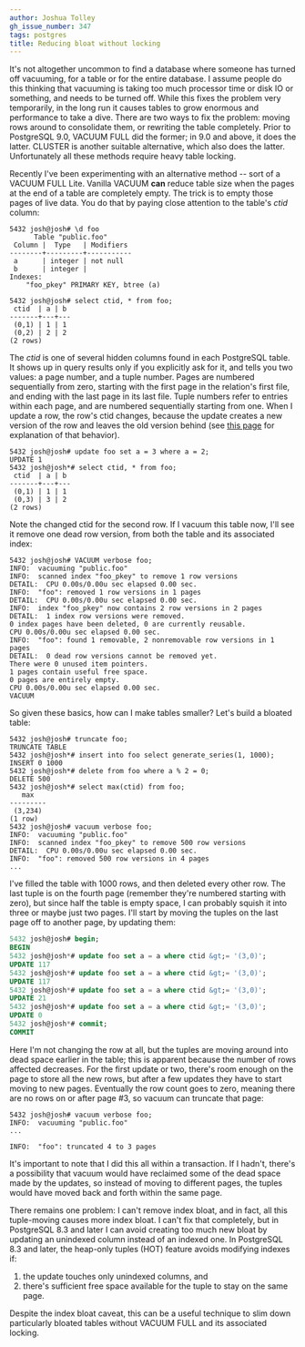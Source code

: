 ```yaml
---
author: Joshua Tolley
gh_issue_number: 347
tags: postgres
title: Reducing bloat without locking
---
```




It's not altogether uncommon to find a database where someone has turned off vacuuming, for a table or for the entire database. I assume people do this thinking that vacuuming is taking too much processor time or disk IO or something, and needs to be turned off. While this fixes the problem very temporarily, in the long run it causes tables to grow enormous and performance to take a dive. There are two ways to fix the problem: moving rows around to consolidate them, or rewriting the table completely. Prior to PostgreSQL 9.0, VACUUM FULL did the former; in 9.0 and above, it does the latter. CLUSTER is another suitable alternative, which also does the latter. Unfortunately all these methods require heavy table locking.

Recently I've been experimenting with an alternative method -- sort of a VACUUM FULL Lite. Vanilla VACUUM **can** reduce table size when the pages at the end of a table are completely empty. The trick is to empty those pages of live data. You do that by paying close attention to the table's *ctid* column:

```nohighlight
5432 josh@josh# \d foo
      Table "public.foo"
 Column |  Type   | Modifiers 
--------+---------+-----------
 a      | integer | not null
 b      | integer | 
Indexes:
    "foo_pkey" PRIMARY KEY, btree (a)

5432 josh@josh# select ctid, * from foo;
 ctid  | a | b 
-------+---+---
 (0,1) | 1 | 1
 (0,2) | 2 | 2
(2 rows)
```

The *ctid* is one of several hidden columns found in each PostgreSQL table. It shows up in query results only if you explicitly ask for it, and tells you two values: a page number, and a tuple number. Pages are numbered sequentially from zero, starting with the first page in the relation's first file, and ending with the last page in its last file. Tuple numbers refer to entries within each page, and are numbered sequentially starting from one. When I update a row, the row's ctid changes, because the update creates a new version of the row and leaves the old version behind (see [this page](http://www.postgresql.org/docs/current/static/mvcc.html) for explanation of that behavior).

```nohighlight
5432 josh@josh# update foo set a = 3 where a = 2;
UPDATE 1
5432 josh@josh*# select ctid, * from foo;
 ctid  | a | b 
-------+---+---
 (0,1) | 1 | 1
 (0,3) | 3 | 2
(2 rows)
```

Note the changed ctid for the second row. If I vacuum this table now, I'll see it remove one dead row version, from both the table and its associated index:

```nohighlight
5432 josh@josh# VACUUM verbose foo;
INFO:  vacuuming "public.foo"
INFO:  scanned index "foo_pkey" to remove 1 row versions
DETAIL:  CPU 0.00s/0.00u sec elapsed 0.00 sec.
INFO:  "foo": removed 1 row versions in 1 pages
DETAIL:  CPU 0.00s/0.00u sec elapsed 0.00 sec.
INFO:  index "foo_pkey" now contains 2 row versions in 2 pages
DETAIL:  1 index row versions were removed.
0 index pages have been deleted, 0 are currently reusable.
CPU 0.00s/0.00u sec elapsed 0.00 sec.
INFO:  "foo": found 1 removable, 2 nonremovable row versions in 1 pages
DETAIL:  0 dead row versions cannot be removed yet.
There were 0 unused item pointers.
1 pages contain useful free space.
0 pages are entirely empty.
CPU 0.00s/0.00u sec elapsed 0.00 sec.
VACUUM
```

So given these basics, how can I make tables smaller? Let's build a bloated table:

```nohighlight
5432 josh@josh# truncate foo;
TRUNCATE TABLE
5432 josh@josh*# insert into foo select generate_series(1, 1000);
INSERT 0 1000
5432 josh@josh*# delete from foo where a % 2 = 0;
DELETE 500
5432 josh@josh*# select max(ctid) from foo;
   max   
---------
 (3,234)
(1 row)
5432 josh@josh# vacuum verbose foo;
INFO:  vacuuming "public.foo"
INFO:  scanned index "foo_pkey" to remove 500 row versions
DETAIL:  CPU 0.00s/0.00u sec elapsed 0.00 sec.
INFO:  "foo": removed 500 row versions in 4 pages
...
```

I've filled the table with 1000 rows, and then deleted every other row. The last tuple is on the fourth page (remember they're numbered starting with zero), but since half the table is empty space, I can probably squish it into three or maybe just two pages. I'll start by moving the tuples on the last page off to another page, by updating them:

```sql
5432 josh@josh# begin;
BEGIN
5432 josh@josh*# update foo set a = a where ctid &gt;= '(3,0)';
UPDATE 117
5432 josh@josh*# update foo set a = a where ctid &gt;= '(3,0)';
UPDATE 117
5432 josh@josh*# update foo set a = a where ctid &gt;= '(3,0)';
UPDATE 21
5432 josh@josh*# update foo set a = a where ctid &gt;= '(3,0)';
UPDATE 0
5432 josh@josh*# commit;
COMMIT
```

Here I'm not changing the row at all, but the tuples are moving around into dead space earlier in the table; this is apparent because the number of rows affected decreases. For the first update or two, there's room enough on the page to store all the new rows, but after a few updates they have to start moving to new pages. Eventually the row count goes to zero, meaning there are no rows on or after page #3, so vacuum can truncate that page:

```nohighlight
5432 josh@josh# vacuum verbose foo;
INFO:  vacuuming "public.foo"
...

INFO:  "foo": truncated 4 to 3 pages
```

It's important to note that I did this all within a transaction. If I hadn't, there's a possibility that vacuum would have reclaimed some of the dead space made by the updates, so instead of moving to different pages, the tuples would have moved back and forth within the same page.

There remains one problem: I can't remove index bloat, and in fact, all this tuple-moving causes more index bloat. I can't fix that completely, but in PostgreSQL 8.3 and later I can avoid creating too much new bloat by updating an unindexed column instead of an indexed one. In PostgreSQL 8.3 and later, the heap-only tuples (HOT) feature avoids modifying indexes if:  

1. the update touches only unindexed columns, and
1. there's sufficient free space available for the tuple to stay on the same page.

Despite the index bloat caveat, this can be a useful technique to slim down particularly bloated tables without VACUUM FULL and its associated locking.



